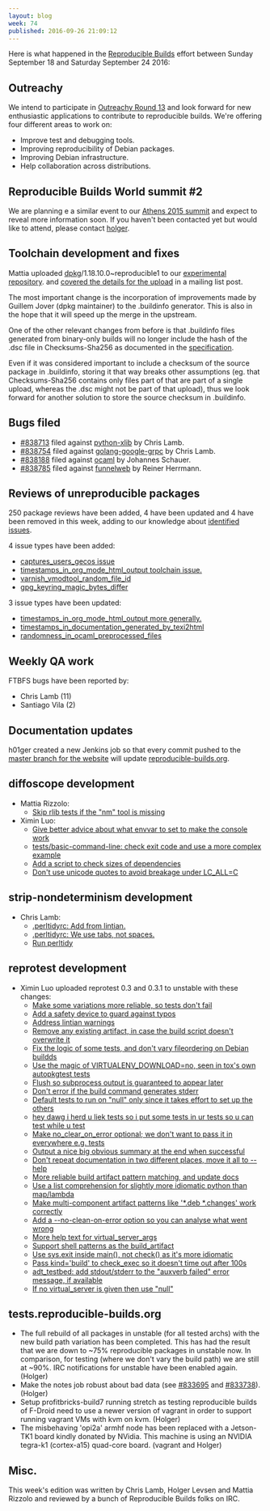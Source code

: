 ```yaml
---
layout: blog
week: 74
published: 2016-09-26 21:09:12
---
```


Here is what happened in the [Reproducible
Builds](https://wiki.debian.org/ReproducibleBuilds) effort between Sunday September 18 and Saturday September 24 2016:

Outreachy
---------

We intend to participate in [Outreachy Round 13](https://wiki.debian.org/Outreachy/Round13/Projects/ReproducibleBuildsOfDebian) and look forward for new enthusiastic applications to contribute to reproducible builds. We're offering four different areas to work on:

- Improve test and debugging tools.
- Improving reproducibility of Debian packages.
- Improving Debian infrastructure.
- Help collaboration across distributions.

Reproducible Builds World summit #2 
-----------------------------------

We are planning e a similar event to our [Athens 2015 summit](https://reproducible-builds.org/events/athens2015/) and expect to reveal more information soon. If you haven't been contacted yet but would like to attend, please contact [holger](mailto:holger@layer-acht.org).

Toolchain development and fixes
-------------------------------

Mattia uploaded [dpkg](https://tracker.debian.org/pkg/dpkg)/1.18.10.0~reproducible1 to our [experimental repository](https://wiki.debian.org/ReproducibleBuilds/ExperimentalToolchain).
and [covered the details for the upload](https://lists.alioth.debian.org/pipermail/reproducible-builds/Week-of-Mon-20160919/007119.html) in a mailing list post.

The most important change is the incorporation of improvements made by Guillem
Jover (dpkg maintainer) to the .buildinfo generator. This is also in the hope
that it will speed up the merge in the upstream.

One of the other relevant changes from before is that .buildinfo files
generated from binary-only builds will no longer include the hash of the .dsc
file in Checksums-Sha256 as documented in the
[specification](https://wiki.debian.org/ReproducibleBuilds/BuildinfoSpecification#buildinfo_field_descriptions).

Even if it was considered important to include a checksum of the source package
in .buildinfo, storing it that way breaks other assumptions (eg. that
Checksums-Sha256 contains only files part of that are part of a single upload,
whereas the .dsc might not be part of that upload), thus we look forward for
another solution to store the source checksum in .buildinfo.

Bugs filed
----------

* [#838713](https://bugs.debian.org/838713) filed against [python-xlib](https://tracker.debian.org/pkg/python-xlib) by Chris Lamb.
* [#838754](https://bugs.debian.org/838754) filed against [golang-google-grpc](https://tracker.debian.org/pkg/golang-google-grpc) by Chris Lamb.
* [#838188](https://bugs.debian.org/838188) filed against [ocaml](https://tracker.debian.org/pkg/ocaml) by Johannes Schauer.
* [#838785](https://bugs.debian.org/838785) filed against [funnelweb](https://tracker.debian.org/pkg/funnelweb) by Reiner Herrmann.

Reviews of unreproducible packages
----------------------------------

250 package reviews have been added, 4 have been updated and 4 have been removed in this week,
adding to our knowledge about [identified issues](https://tests.reproducible-builds.org/debian/index_issues.html).

4 issue types have been added:

- [captures\_users\_gecos issue](https://salsa.debian.org/reproducible-builds/reproducible-notes/commit/584deb2)
- [timestamps\_in\_org\_mode\_html\_output toolchain issue.](https://salsa.debian.org/reproducible-builds/reproducible-notes/commit/f9da49e)
- [varnish\_vmodtool\_random\_file\_id](https://salsa.debian.org/reproducible-builds/reproducible-notes/commit/f269ff7)
- [gpg\_keyring\_magic\_bytes\_differ](https://salsa.debian.org/reproducible-builds/reproducible-notes/commit/bf419e3)

3 issue types have been updated:

- [timestamps\_in\_org\_mode\_html\_output more generally.](https://salsa.debian.org/reproducible-builds/reproducible-notes/commit/5b2aaa1)
- [timestamps\_in\_documentation\_generated\_by\_texi2html](https://salsa.debian.org/reproducible-builds/reproducible-notes/commit/2422954)
- [randomness\_in\_ocaml\_preprocessed\_files](https://salsa.debian.org/reproducible-builds/reproducible-notes/commit/65250b4)

Weekly QA work
--------------

FTBFS bugs have been reported by:

 - Chris Lamb (11)
 - Santiago Vila (2)

Documentation updates
---------------------

h01ger created a new Jenkins job so that every commit pushed to the [master branch for the website](https://git.debian.org/git/reproducible/reproducible-website.git) will update [reproducible-builds.org](https://reproducible-builds.org/).


diffoscope development
----------------------

- Mattia Rizzolo:
  - [Skip rlib tests if the "nm" tool is missing](https://salsa.debian.org/reproducible-builds/diffoscope/commit/1d7bea1)
- Ximin Luo:
  - [Give better advice about what envvar to set to make the console work](https://salsa.debian.org/reproducible-builds/diffoscope/commit/436253a)
  - [tests/basic-command-line: check exit code and use a more complex example](https://salsa.debian.org/reproducible-builds/diffoscope/commit/7adb6b7)
  - [Add a script to check sizes of dependencies](https://salsa.debian.org/reproducible-builds/diffoscope/commit/30d00ec)
  - [Don't use unicode quotes to avoid breakage under LC\_ALL=C](https://salsa.debian.org/reproducible-builds/diffoscope/commit/f68fcbd)


strip-nondeterminism development
--------------------------------

- Chris Lamb:
  - [.perltidyrc: Add from lintian.](https://salsa.debian.org/reproducible-builds/strip-nondeterminism.git/commit/?id=dcddf05)
  - [.perltidyrc: We use tabs, not spaces.](https://salsa.debian.org/reproducible-builds/strip-nondeterminism.git/commit/?id=c419282)
  - [Run perltidy](https://salsa.debian.org/reproducible-builds/strip-nondeterminism.git/commit/?id=d1126e4)

reprotest development
---------------------

- Ximin Luo uploaded reprotest 0.3 and 0.3.1 to unstable with these changes:
  - [Make some variations more reliable, so tests don't fail](https://salsa.debian.org/reproducible-builds/reprotest.git/commit/?id=4797f65)
  - [Add a safety device to guard against typos](https://salsa.debian.org/reproducible-builds/reprotest.git/commit/?id=c0017ce)
  - [Address lintian warnings](https://salsa.debian.org/reproducible-builds/reprotest.git/commit/?id=ec4db94)
  - [Remove any existing artifact, in case the build script doesn't overwrite it](https://salsa.debian.org/reproducible-builds/reprotest.git/commit/?id=6b25439)
  - [Fix the logic of some tests, and don't vary fileordering on Debian buildds](https://salsa.debian.org/reproducible-builds/reprotest.git/commit/?id=0b0e6dc)
  - [Use the magic of VIRTUALENV\_DOWNLOAD=no, seen in tox's own autopkgtest tests](https://salsa.debian.org/reproducible-builds/reprotest.git/commit/?id=fe49513)
  - [Flush so subprocess output is guaranteed to appear later](https://salsa.debian.org/reproducible-builds/reprotest.git/commit/?id=c1b17ed)
  - [Don't error if the build command generates stderr](https://salsa.debian.org/reproducible-builds/reprotest.git/commit/?id=49e67ca)
  - [Default tests to run on "null" only since it takes effort to set up the others](https://salsa.debian.org/reproducible-builds/reprotest.git/commit/?id=07ec6d1)
  - [hey dawg i herd u liek tests so i put some tests in ur tests so u can test while u test](https://salsa.debian.org/reproducible-builds/reprotest.git/commit/?id=28937c1)
  - [Make no\_clear\_on\_error optional; we don't want to pass it in everywhere e.g. tests](https://salsa.debian.org/reproducible-builds/reprotest.git/commit/?id=2ea325f)
  - [Output a nice big obvious summary at the end when successful](https://salsa.debian.org/reproducible-builds/reprotest.git/commit/?id=77219d8)
  - [Don't repeat documentation in two different places, move it all to --help](https://salsa.debian.org/reproducible-builds/reprotest.git/commit/?id=714cf5b)
  - [More reliable build artifact pattern matching, and update docs](https://salsa.debian.org/reproducible-builds/reprotest.git/commit/?id=eb4146f)
  - [Use a list comprehension for slightly more idiomatic python than map/lambda](https://salsa.debian.org/reproducible-builds/reprotest.git/commit/?id=0876afc)
  - [Make multi-component artifact patterns like '*.deb *.changes' work correctly](https://salsa.debian.org/reproducible-builds/reprotest.git/commit/?id=225b0e0)
  - [Add a --no-clean-on-error option so you can analyse what went wrong](https://salsa.debian.org/reproducible-builds/reprotest.git/commit/?id=56d4ca3)
  - [More help text for virtual\_server\_args](https://salsa.debian.org/reproducible-builds/reprotest.git/commit/?id=6bddf77)
  - [Support shell patterns as the build\_artifact](https://salsa.debian.org/reproducible-builds/reprotest.git/commit/?id=c904142)
  - [Use sys.exit inside main(), not check() as it's more idiomatic](https://salsa.debian.org/reproducible-builds/reprotest.git/commit/?id=5356853)
  - [Pass kind='build' to check\_exec so it doesn't time out after 100s](https://salsa.debian.org/reproducible-builds/reprotest.git/commit/?id=02119cb)
  - [adt\_testbed: add stdout/stderr to the "auxverb failed" error message, if available](https://salsa.debian.org/reproducible-builds/reprotest.git/commit/?id=44d6ffc)
  - [If no virtual\_server is given then use "null"](https://salsa.debian.org/reproducible-builds/reprotest.git/commit/?id=4a08037)


tests.reproducible-builds.org
-----------------------------

- The full rebuild of all packages in unstable (for all tested archs) with the new build path variation has been completed. This has had the result that we are down to ~75% reproducible packages in unstable now. In comparison, for testing (where we don't vary the build path) we are still at ~90%. IRC notifications for unstable have been enabled again. (Holger)
- Make the notes job robust about bad data (see [#833695](https://bugs.debian.org/833695) and [#833738](https://bugs.debian.org/833738)). (Holger)
- Setup profitbricks-build7 running stretch as testing reproducible builds of F-Droid need to use a newer version of vagrant in order to support running vagrant VMs with kvm on kvm. (Holger)
- The misbehaving 'opi2a' armhf node has been replaced with a Jetson-TK1 board kindly donated by NVidia. This machine is using an NVIDIA tegra-k1 (cortex-a15) quad-core board. (vagrant and Holger)

Misc.
-----

This week's edition was written by Chris Lamb, Holger Levsen and Mattia Rizzolo and reviewed by a bunch of Reproducible Builds folks on IRC.
